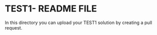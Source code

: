 TEST1- README FILE
===================

In this directory you can upload your TEST1 solution by creating a pull request.

